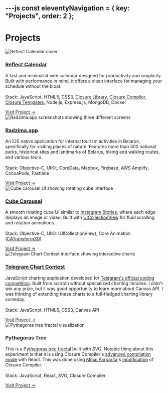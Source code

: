 ---js
const eleventyNavigation = {
	key: "Projects",
	order: 2
};
---
# Projects

<div class="projects-grid">
	<div class="project-card">
		<div class="project-cover">
			<picture>
				<source type="image/webp" srcset="/img/reflect-cover-1000.webp 1x, /img/reflect-cover-2000.webp 2x, /img/reflect-cover-3000.webp 3x">
				<source type="image/png" srcset="/img/reflect-cover-1000.png 1x, /img/reflect-cover-2000.png 2x, /img/reflect-cover-3000.png 3x">
				<img src="/img/reflect-cover-1000.png" alt="Reflect Calendar cover">
			</picture>
		</div>
		<div class="project-content">
			<h3 class="project-title"><a href="https://reflectcal.com/guest" target="_blank">Reflect Calendar</a></h3>
			<p class="project-description">A fast and minimalist web calendar designed for productivity and simplicity. Built with performance in mind, it offers a clean interface for managing your schedule without the bloat.<br><br>Stack: JavaScript, HTML5, CSS3, <a href="https://github.com/google/closure-library" target="_blank">Closure Library</a>, <a href="https://developers.google.com/closure/compiler" target="_blank">Closure Compiler</a>, <a href="https://github.com/google/closure-templates" target="_blank">Closure Templates</a>, Node.js, Express.js, MongoDB, Docker</p>
			<a href="https://reflectcal.com/guest" class="project-link" target="_blank">Visit Project →</a>
		</div>
	</div>
	<div class="project-card">
		<div class="project-cover">
			<picture>
				<source type="image/webp" srcset="/img/radzima-cover-1000.webp 1x, /img/radzima-cover-2000.webp 2x, /img/radzima-cover-3000.webp 3x">
				<source type="image/png" srcset="/img/radzima-cover-1000.png 1x, /img/radzima-cover-2000.png 2x, /img/radzima-cover-3000.png 3x">
				<img src="/img/radzima-cover-1000.png" alt="Radzima.app screenshots showing three different screens">
			</picture>
		</div>
		<div class="project-content">
			<h3 class="project-title"><a href="https://radzima.app/" target="_blank">Radzima.app</a></h3>
			<p class="project-description">An iOS native application for internal tourism activities in Belarus, specifically for visiting places of nature. Features more than 500 national parks, historical sites and landmarks of Belarus, biking and walking routes, and various tours.<br><br>Stack: Objective-C, UIKit, CoreData, Mapbox, Firebase, AWS Amplify, CocoaPods, Fastlane</p>
			<a href="https://radzima.app/" class="project-link" target="_blank">Visit Project →</a>
		</div>
	</div>
	<div class="project-card">
		<div class="project-cover">
			<picture>
				<source type="image/webp" srcset="/img/cube-carousel-cover-1000.webp 1x, /img/cube-carousel-cover-2000.webp 2x, /img/cube-carousel-cover-3000.webp 3x">
				<source type="image/png" srcset="/img/cube-carousel-cover-1000.png 1x, /img/cube-carousel-cover-2000.png 2x, /img/cube-carousel-cover-3000.png 3x">
				<img src="/img/cube-carousel-cover-1000.png" alt="Cube carousel UI showing rotating cube interface">
			</picture>
		</div>
		<div class="project-content">
			<h3 class="project-title"><a href="https://github.com/alexeykomov/cube-carousel" target="_blank">Cube Carousel</a></h3>
			<p class="project-description">A smooth rotating cube UI similar to <a href="https://about.instagram.com/blog/announcements/introducing-instagram-stories" target="_blank">Instagram Stories</a>, where each edge displays an image or video. Built with <a href="https://developer.apple.com/documentation/uikit/uicollectionview" target="_blank">UICollectionView</a> for fluid scrolling and rotation animations.<br><br>Stack: Objective-C, UIKit (UICollectionView), Core Animation (<a href="https://developer.apple.com/documentation/quartzcore/catransform3d?language=objc" target="_blank">CATransform3D</a>)</p>
			<a href="https://github.com/alexeykomov/cube-carousel" class="project-link" target="_blank">Visit Project →</a>
		</div>
	</div>
	<div class="project-card">
		<div class="project-cover">
			<picture>
				<source type="image/webp" srcset="/img/scr-cover-1000.webp 1x, /img/scr-cover-2000.webp 2x, /img/scr-cover-3000.webp 3x">
				<source type="image/png" srcset="/img/scr-cover-1000.png 1x, /img/scr-cover-2000.png 2x, /img/scr-cover-3000.png 3x">
				<img src="/img/scr-cover-1000.png" alt="Telegram Chart Contest interface showing interactive charts">
			</picture>
		</div>
		<div class="project-content">
			<h3 class="project-title"><a href="https://alexeykomov.github.io/chart-contest/" target="_blank">Telegram Chart Contest</a></h3>
			<p class="project-description">JavaScript charting application developed for <a href="https://t.me/contest/6" target="_blank">Telegram's official coding competition</a>. Built from scratch without specialized charting libraries. I didn't win any prize, but it was good opportunity to learn more about Canvas API. I was thinking of extending these charts to a full-fledged charting library someday.<br><br>Stack: JavaScript, HTML5, CSS3, Canvas API</p>
			<a href="https://alexeykomov.github.io/chart-contest/" class="project-link" target="_blank">Visit Project →</a>
		</div>
	</div>
	<div class="project-card">
		<div class="project-cover">
			<picture>
				<source type="image/webp" srcset="/img/pythagoras-tree-cover-1000.webp 1x, /img/pythagoras-tree-cover-2000.webp 2x, /img/pythagoras-tree-cover-3000.webp 3x">
				<source type="image/png" srcset="/img/pythagoras-tree-cover-1000.png 1x, /img/pythagoras-tree-cover-2000.png 2x, /img/pythagoras-tree-cover-3000.png 3x">
				<img src="/img/pythagoras-tree-cover-1000.png" alt="Pythagoras tree fractal visualization">
			</picture>
		</div>
		<div class="project-content">
			<h3 class="project-title"><a href="https://alexeykomov.github.io/pythagoras-tree/" target="_blank">Pythagoras Tree</a></h3>
			<p class="project-description">This is a <a href="https://en.wikipedia.org/wiki/Pythagoras_tree_(fractal)" target="_blank">Pythagoras tree fractal</a> built with SVG. Notable thing about this experiment is that it is using Closure Compiler's <a href="https://developers.google.com/closure/compiler/docs/api-tutorial3">advanced compilation mode</a> with React. This was done using <a href="https://blog.persistent.info/" target="_blank">Mihai Parparita</a>'s <a href="https://github.com/mihaip/react-closure-compiler">modification</a> of Closure Compiler.<br><br>Stack: JavaScript, React, SVG, Closure Compiler</p>
			<a href="https://alexeykomov.github.io/pythagoras-tree/" class="project-link" target="_blank">Visit Project →</a>
		</div>
	</div>
</div>

